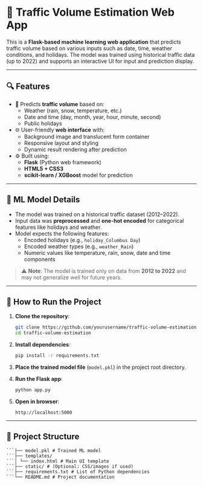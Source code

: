 # 🚦 Traffic Volume Estimation Web App

This is a **Flask-based machine learning web application** that predicts traffic volume based on various inputs such as date, time, weather conditions, and holidays. The model was trained using historical traffic data (up to 2022) and supports an interactive UI for input and prediction display.

---

## 🔍 Features

- 🎯 Predicts **traffic volume** based on:
  - Weather (rain, snow, temperature, etc.)
  - Date and time (day, month, year, hour, minute, second)
  - Public holidays
- 🌐 User-friendly **web interface** with:
  - Background image and translucent form container
  - Responsive layout and styling
  - Dynamic result rendering after prediction
- ⚙️ Built using:
  - **Flask** (Python web framework)
  - **HTML5 + CSS3**
  - **scikit-learn / XGBoost** model for prediction

---

## 🧠 ML Model Details

- The model was trained on a historical traffic dataset (2012–2022).
- Input data was **preprocessed** and **one-hot encoded** for categorical features like holidays and weather.
- Model expects the following features:
  - Encoded holidays (e.g., `holiday_Columbus Day`)
  - Encoded weather types (e.g., `weather_Rain`)
  - Numeric values like temperature, rain, snow, date and time components

> ⚠️ **Note**: The model is trained only on data from **2012 to 2022** and may not generalize well for future years.

---

## 🚀 How to Run the Project

1. **Clone the repository**:
    ```bash
    git clone https://github.com/yourusername/traffic-volume-estimation.git
    cd traffic-volume-estimation
    ```

2. **Install dependencies**:
    ```bash
    pip install -r requirements.txt
    ```

3. **Place the trained model file** (`model.pkl`) in the project root directory.

4. **Run the Flask app**:
    ```bash
    python app.py
    ```

5. **Open in browser**:
    ```
    http://localhost:5000
    ```

---

## 📁 Project Structure
```├── app.py # Flask backend
```├── model.pkl # Trained ML model
```├── templates/
```│ └── index.html # Main UI template
```├── static/ # (Optional: CSS/images if used)
```├── requirements.txt # List of Python dependencies
```└── README.md # Project documentation

